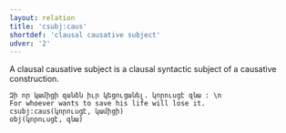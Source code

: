 ```yaml
---
layout: relation
title: 'csubj:caus'
shortdef: 'clausal causative subject'
udver: '2'
---
```


A clausal causative subject is a clausal syntactic subject of a causative construction.

~~~ sdparse
Զի որ կամիցի զանձն իւր կեցուցանել. կորուսցէ զնա : \n
For whoever wants to save his life will lose it.
csubj:caus(կորուսցէ, կամիցի)
obj(կորուսցէ, զնա)
~~~

